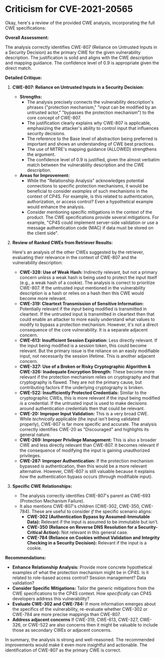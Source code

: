 # Criticism for CVE-2021-20565

Okay, here's a review of the provided CWE analysis, incorporating the full CWE specifications:

**Overall Assessment:**

The analysis correctly identifies CWE-807 (Reliance on Untrusted Inputs in a Security Decision) as the primary CWE for the given vulnerability description. The justification is solid and aligns with the CWE description and mapping guidance. The confidence level of 0.9 is appropriate given the direct match.

**Detailed Critique:**

1.  **CWE-807: Reliance on Untrusted Inputs in a Security Decision:**

    *   **Strengths:**
        *   The analysis precisely connects the vulnerability description's phrases ("protection mechanism," "input can be modified by an untrusted actor," "bypasses the protection mechanism") to the core concept of CWE-807.
        *   The justification clearly explains *why* CWE-807 is applicable, emphasizing the attacker's ability to control input that influences security decisions.
        *   The reference to the Base level of abstraction being preferred is important and shows an understanding of CWE best practices.
        *   The use of MITRE's mapping guidance (ALLOWED) strengthens the argument.
        *   The confidence level of 0.9 is justified, given the almost verbatim match between the vulnerability description and the CWE description.
    *   **Areas for Improvement:**
        *   While the "Relationship Analysis" acknowledges potential connections to specific protection mechanisms, it would be beneficial to consider *examples* of such mechanisms in the context of CP4S.  For example, is this related to authentication, authorization, or access control?  Even a hypothetical example would enhance the analysis.
        *   Consider mentioning specific mitigations in the context of the product. The CWE specifications provide several mitigations. For example, "CP4S could implement server-side validation or use a message authentication code (MAC) if data must be stored on the client side".

2.  **Review of Ranked CWEs from Retriever Results:**

    Here's an analysis of the other CWEs suggested by the retriever, evaluating their relevance in the context of CWE-807 and the vulnerability description:

    *   **CWE-328: Use of Weak Hash:**  Indirectly relevant, but not a primary concern *unless* a weak hash is being used to protect the input itself (e.g., a weak hash of a cookie).  The analysis is correct to prioritize CWE-807.  If the untrusted input mentioned in the vulnerability description is a hash or relies on a hash then this CWE would become more relevant.
    *   **CWE-319: Cleartext Transmission of Sensitive Information:**  Potentially relevant if the *input* being modified is transmitted in cleartext. If the untrusted input is transmitted in cleartext then that could enable an attacker to more easily understand what values to modify to bypass a protection mechanism. However, it's not a direct consequence of the core vulnerability. It is a separate adjacent concern.
    *   **CWE-613: Insufficient Session Expiration:** Less directly relevant. If the input being modified is a session token, this could become relevant. But the primary issue is the reliance on an easily modifiable input, not necessarily the session lifetime. This is another adjacent concern.
    *   **CWE-327: Use of a Broken or Risky Cryptographic Algorithm & CWE-326: Inadequate Encryption Strength:** These become more relevant if the protection mechanism relies on cryptography and that cryptography is flawed. They are not the primary cause, but contributing factors if the underlying cryptography is broken.
    *   **CWE-522: Insufficiently Protected Credentials:** Similar to the cryptographic CWEs, this is more relevant if the *input* being modified *is* a credential. If the untrusted input is used to make decisions around authentication credentials then that could be relevant.
    *   **CWE-20: Improper Input Validation:**  This is a very broad CWE. While *technically* applicable (the input isn't being validated properly), CWE-807 is far more specific and accurate. The analysis correctly identifies CWE-20 as "Discouraged" and highlights its general nature.
    *   **CWE-269: Improper Privilege Management:** This is also a broader CWE and less directly relevant than CWE-807. It becomes relevant if the consequence of modifying the input is gaining unauthorized privileges.
    *   **CWE-287: Improper Authentication:** If the protection mechanism bypassed *is* authentication, then this would be a more relevant alternative. However, CWE-807 is still valuable because it explains *how* the authentication bypass occurs (through modifiable input).

3.  **Specific CWE Relationships:**

    *   The analysis correctly identifies CWE-807's parent as CWE-693 (Protection Mechanism Failure).
    *   It also mentions CWE-807's children (CWE-302, CWE-350, CWE-784).  These are useful to consider *if* the specific scenario aligns:
        *   **CWE-302 (Authentication Bypass by Assumed-Immutable Data):** Relevant if the input is assumed to be immutable but isn't.
        *   **CWE-350 (Reliance on Reverse DNS Resolution for a Security-Critical Action):**  Not relevant in this general case.
        *   **CWE-784 (Reliance on Cookies without Validation and Integrity Checking in a Security Decision):** Relevant if the input is a cookie.

**Recommendations:**

*   **Enhance Relationship Analysis:** Provide more concrete hypothetical examples of what the protection mechanism might be in CP4S.  Is it related to role-based access control? Session management? Data validation?
*   **Consider Specific Mitigations:** Tailor the generic mitigations from the CWE specifications to the CP4S context.  How *specifically* can CP4S developers address this vulnerability?
*   **Evaluate CWE-302 and CWE-784:** If more information emerges about the specifics of the vulnerability, re-evaluate whether CWE-302 or CWE-784 are more precise mappings than CWE-807.
*   **Address adjacent concerns** If CWE-319, CWE-613, CWE-327, CWE-326, or CWE-522 are also concerns then it might be valuable to include those as secondary CWEs or adjacent concerns.

In summary, the analysis is strong and well-reasoned. The recommended improvements would make it even more insightful and actionable. The identification of CWE-807 as the primary CWE is correct.